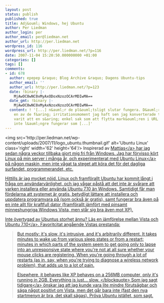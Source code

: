 ```yaml
---
layout: post
status: publish
published: true
title: Adj&ouml; Windows, hej Ubuntu
author: Per Liedman
author_login: per
author_email: per@liedman.net
author_url: http://per.liedman.net
wordpress_id: 116
wordpress_url: http://per.liedman.net/?p=116
date: 2007-11-04 15:20:50.000000000 +01:00
categories: []
tags: []
comments:
- id: 678
  author: epepep &raquo; Blog Archive &raquo; Dagens Ubuntu-tips
  author_email: ''
  author_url: http://per.liedman.net/?p=123
  date: !binary |-
    MjAwOC0wNC0xMyAxODoxNzozOCArMDIwMA==
  date_gmt: !binary |-
    MjAwOC0wNC0xMyAxNzoxNzozOCArMDIwMA==
  content: ! '[...] n&auml;r de pl&ouml;tsligt slutar fungera. D&auml;rf&ouml;r &auml;r
    en av de f&aring; irritationsmoment jag haft sen jag konverterade till Ubuntu
    varit att en s&aring; enkel sak som att flytta mark&ouml;ren i URL:er i Firefox
    inte l&auml;ngre fungerar som [...]'
---
```

<img src='http:&#47;&#47;per.liedman.net&#47;wp-content&#47;uploads&#47;2007&#47;11&#47;logo_ubuntu.thumbnail.gif' alt='Ubuntu Linux' class='right' width='62' height='64'&#47;>
Inspirerad av <a href='http:&#47;&#47;mattias.st&#47;blogg.asp?ID=1886'>Mattias<&#47;a> har jag sedan n&aring;gra veckor tillbaka gjort mig fri fr&aring;n Windows. Jag har f&ouml;rvisso k&ouml;rt Linux p&aring; min server i m&aring;nga &aring;r, och experimenterat med <a href="http:&#47;&#47;www.ubuntu.com">Ubuntu Linux<&#47;a> p&aring; n&aring;gon maskin, men inte v&aring;gat ta steget att k&ouml;ra det f&ouml;r det dagliga surfandet, programmerandet, etc.

Hittills &auml;r jag mycket n&ouml;jd. Linux och framf&ouml;rallt Ubuntu har kommit l&aring;ngt i fr&aring;ga om anv&auml;ndarv&auml;nlighet, och jag v&aring;gar p&aring;st&aring; att det inte &auml;r sv&aring;rare att varken installera eller anv&auml;nda Ubuntu 7.10 &auml;n Windows. Samtidigt f&aring;r man f&ouml;rdelarna att systemet &auml;r gratis, betydligt l&auml;ttare att installera och uppdatera programvara p&aring; (som ocks&aring; &auml;r gratis), samt fungerar bra &auml;ven p&aring; en inte allt f&ouml;r kraftfull dator (framf&ouml;rallt j&auml;mf&ouml;rt med pinsamt minneshungriga Windows Vista, men st&aring;r sig bra &auml;ven mot XP).

Inte &ouml;vertygad av Ubuntus storhet &auml;nnu? L&auml;s en <a href="http:&#47;&#47;community.zdnet.co.uk&#47;blog&#47;0,1000000567,10006217o-2000331777b,00.htm">j&auml;mf&ouml;relse mellan Vista och Ubuntu 7.10<&#47;a>. Favoritcitat ang&aring;ende Vistas prestanda:
<blockquote>
But mostly: it's slow, it's intrusive, and it's arbitrarily different. It takes minutes to wake up from various sleep states or from a restart; minutes in which parts of the system seem to get going only to lapse into an unresponsive state where you're not at all sure whether your mouse clicks are registering. When you're going through a lot of restarts (as in, say, when you're trying to diagnose a wireless network problem), that adds up to a lot of pain.

Elsewhere, it behaves like XP behaves on a 256MB computer, only it's running in 2GB. Everything is just... slow. 
<&#47;blockquote>
Som jag <a href="http:&#47;&#47;per.liedman.net&#47;?p=106">sagt tidigare<&#47;a> &ouml;nskar jag att jag kunde vara lite mindre f&ouml;ruts&auml;gbar och s&auml;ga n&aring;got positivt om Vista, men det g&aring;r bara inte (fast den nya startmenyn &auml;r bra, det skall s&auml;gas). Pr&ouml;va Ubuntu ist&auml;llet, som sagt.
